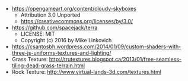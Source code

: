  - https://opengameart.org/content/cloudy-skyboxes
   - Attribution 3.0 Unported
   - https://creativecommons.org/licenses/by/3.0/
 - https://github.com/spacejack/terra
   - LICENSE: MIT
   - Copyright (c) 2016 by Mike Linkovich
 - https://csantosbh.wordpress.com/2014/01/09/custom-shaders-with-three-js-uniforms-textures-and-lighting/
 - Grass Texture: http://trutextures.blogspot.ca/2013/01/free-seamless-tiling-dead-grass-terrain.html
 - Rock Texture: http://www.virtual-lands-3d.com/textures.html
